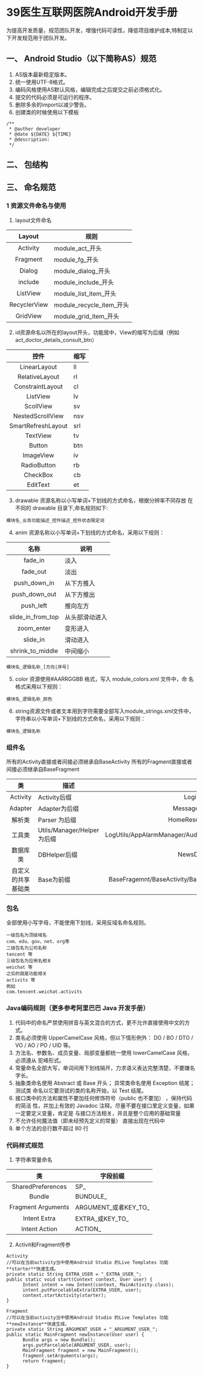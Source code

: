# 39医生互联网医院Android开发手册
为提高开发质量，规范团队开发，增强代码可读性，降低项目维护成本,特制定以下开发规范用于团队开发。
##  一、	Android Studio（以下简称AS）规范

1. AS版本最新稳定版本。
2. 统一使用UTF-8格式。
3. 编码风格使用AS默认风格，编辑完成之后提交之前必须格式化。
4. 提交的代码必须是可运行的程序。
5. 删除多余的import以减少警告。
6. 创建类的时候使用以下模板
  ```
  /**
   * @author developer
   * @date ${DATE} ${TIME}
   * @description:
   */
  ```

## 二、	包结构


## 三、	命名规范

### 1 资源文件命名与使用
1. layout文件命名

|       Layout         |规则|
|:------------------:|-----------------|
|Activity         | module_act_开头 |
|Fragment         | module_fg_开头 |
|Dialog         | module_dialog_开头 |
|include         | module_include_开头 |
|ListView         | module_list_item_开头 |
|RecyclerView         | module_recycle_item_开头 |
|GridView         | module_grid_item_开头 |

2. id资源命名以所在的layout开头，功能居中，View的缩写为后缀（例如act_doctor_details_consult_btn）

|       控件         |缩写|
|:------------------:|-----------------|
|LinearLayout         | ll |
|RelativeLayout         | rl |
|ConstraintLayout         | cl |
|ListView         | lv |
|ScollView         | sv |
|NestedScrollView         | nsv |
|SmartRefreshLayout         | srl |
|TextView         | tv |
|Button         | btn |
|ImageView         | iv |
|RadioButton         | rb |
|CheckBox         | cb |
|EditText         | et |

3. drawable 资源名称以小写单词+下划线的方式命名，根据分辨率不同存放
在不同的 drawable 目录下,命名规则如下:
```
模块名_业务功能描述_控件描述_控件状态限定词
```

4. anim 资源名称以小写单词+下划线的方式命名，采用以下规则：

|       名称         |说明|
|:------------------:|-----------------|
|fade_in         | 淡入 |
|fade_out         | 淡出 |
|push_down_in         | 从下方推入 |
|push_down_out         | 从下方推出 |
|push_left         | 推向左方 |
|slide_in_from_top         | 从头部滑动进入 |
|zoom_enter         | 变形进入 |
|slide_in         | 滑动进入 |
|shrink_to_middle         | 中间缩小 |
```
模块名_逻辑名称_[方向|序号]
```


5. color 资源使用#AARRGGBB 格式，写入 module_colors.xml 文件中，命
名格式采用以下规则：
```
模块名_逻辑名称_颜色
```

6. string资源文件或者文本用到字符需要全部写入module_strings.xml文件中，
字符串以小写单词+下划线的方式命名，采用以下规则：
```
模块名_逻辑名称
```

### 组件名
所有的Activity直接或者间接必须继承自BaseActivity
所有的Fragment直接或者间接必须继承自BaseFragment

|       类	|描述	|例如|
|:------------------:|-----------------|---------:|
|Activity         | Activity后缀 | LoginActivity|
|Adapter         | Adapter为后缀 | MessageAdapter|
|解析类         | Parser 为后缀 | HomeResultParser|
|工具类         | Utils/Manager/Helper为后缀 | LogUtils/AppAlarmManager/AudioHelper|
|数据库类         | DBHelper后缀 | NewsDBHelper|
|自定义的共享基础类         | Base为前缀 | BaseFragemnt/BaseActivity/BaseDialog|
### 包名
全部使用小写字母，不能使用下划线，采用反域名命名规则。
```
一级包名为顶级域名
com、edu、gov、net、org等
二级包名为公司名称
tencent 等
三级包名为应用名相关
weichat 等
之后的就是功能相关
activits 等
例如
com.tencent.weichat.activits
```


### Java编码规则（更多参考**阿里巴巴 Java 开发手册**）
1. 代码中的命名严禁使用拼音与英文混合的方式，更不允许直接使用中文的方式。
2. 类名必须使用 UpperCamelCase 风格，但以下情形例外： DO / BO / DTO / VO / AO /
PO / UID 等。
3. 方法名、参数名、成员变量、局部变量都统一使用 lowerCamelCase 风格，必须遵从
驼峰形式。
4. 常量命名全部大写，单词间用下划线隔开，力求语义表达完整清楚，不要嫌名字长。
5. 抽象类命名使用 Abstract 或 Base 开头； 异常类命名使用 Exception 结尾； 测试类
命名以它要测试的类的名称开始，以 Test 结尾。
6. 接口类中的方法和属性不要加任何修饰符号（public 也不要加） ，保持代码的简洁
性，并加上有效的 Javadoc 注释。尽量不要在接口里定义变量，如果一定要定义变量，肯定是
与接口方法相关，并且是整个应用的基础常量
7. 不允许任何魔法值（即未经预先定义的常量） 直接出现在代码中
8. 单个方法的总行数不超过 80 行

### 代码样式规范

1. 字符串常量命名

|       类	|字段前缀|
|:------------------:|-----------------|
|SharedPreferences         | SP_ |
|Bundle         | BUNDULE_ |
|Fragment Arguments         | ARGUMENT_或者KEY_TO_ |
|Intent Extra         | EXTRA_或KEY_TO_ |
|Intent Action         | ACTION_ |

2. Activit和Fragment传参

```
Activity
//可以在当前activity当中使用Android Studio 的Live Templates 功能**starter**快速生成。
private static String EXTRA_USER = "_EXTRA_USER_";
public static void start(Context context, User user) {
      Intent intent = new Intent(context, MainActivity.class);
      intent.putParcelableExtra(EXTRA_USER, user);
      context.startActivity(starter);
}

Fragment
//可以在当前activity当中使用Android Studio 的Live Templates 功能**newInstance**快速生成。
private static String ARGUMENT_USER = "_ARGUMENT_USER_";
public static MainFragment newInstance(User user) {
      Bundle args = new Bundle();
      args.putParcelable(ARGUMENT_USER, user);
      MainFragment fragment = new MainFragment();
      fragment.setArguments(args);
      return fragment;
}
```
